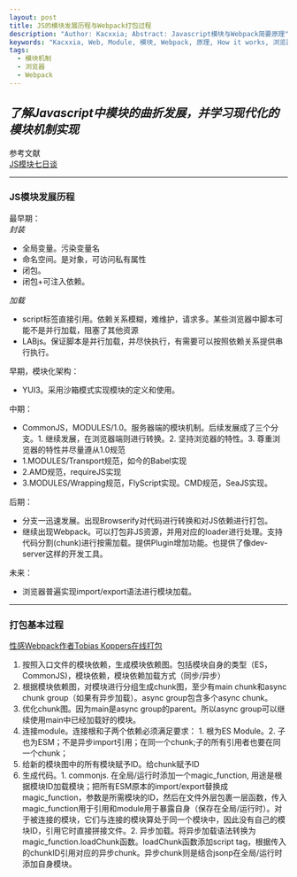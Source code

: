 ```yaml
---
layout: post
title: JS的模块发展历程与Webpack打包过程
description: "Author: Kacxxia; Abstract: Javascript模块与Webpack简要原理"
keywords: "Kacxxia, Web, Module, 模块, Webpack, 原理, How it works, 浏览器, browser"
tags:
  - 模块机制
  - 浏览器
  - Webpack
---
```


*了解Javascript中模块的曲折发展，并学习现代化的模块机制实现*
---

参考文献  
[JS模块七日谈](https://huangxuan.me/js-module-7day/#/1)

---

### JS模块发展历程

最早期：  
*封装*
* 全局变量。污染变量名
* 命名空间。是对象，可访问私有属性
* 闭包。
* 闭包+可注入依赖。

*加载*
* script标签直接引用。依赖关系模糊，难维护，请求多。某些浏览器中脚本可能不是并行加载，阻塞了其他资源
* LABjs。保证脚本是并行加载，并尽快执行，有需要可以按照依赖关系提供串行执行。

早期，模块化架构：
* YUI3。采用沙箱模式实现模块的定义和使用。

中期：
* CommonJS，MODULES/1.0。服务器端的模块机制。后续发展成了三个分支。1. 继续发展，在浏览器端则进行转换。2. 坚持浏览器的特性。3. 尊重浏览器的特性并尽量遵从1.0规范
* 1.MODULES/Transport规范，如今的Babel实现
* 2.AMD规范，requireJS实现
* 3.MODULES/Wrapping规范，FlyScript实现。CMD规范，SeaJS实现。

后期：
* 分支一迅速发展。出现Browserify对代码进行转换和对JS依赖进行打包。
* 继续出现Webpack。可以打包非JS资源，并用对应的loader进行处理。支持代码分割(chunk)进行按需加载。提供Plugin增加功能。也提供了像dev-server这样的开发工具。

未来：
* 浏览器普遍实现import/export语法进行模块加载。

---

### 打包基本过程
[性感Webpack作者Tobias Koppers在线打包](https://www.youtube.com/watch?v=UNMkLHzofQI)  
1.  按照入口文件的模块依赖，生成模块依赖图。包括模块自身的类型（ES，CommonJS)，模块依赖，模块依赖加载方式（同步/异步）
2.  根据模块依赖图，对模块进行分组生成chunk图，至少有main chunk和async chunk group（如果有异步加载）。async group包含多个async chunk。
3.  优化chunk图。因为main是async group的parent。所以async group可以继续使用main中已经加载好的模块。
4.  连接module。连接根和子两个依赖必须满足要求：  1. 根为ES Module。2. 子也为ESM；不是异步import引用；在同一个chunk;子的所有引用者也要在同一个chunk；
5.  给新的模块图中的所有模块赋予ID。给chunk赋予ID
6.  生成代码。1. commonjs. 在全局/运行时添加一个magic_function, 用途是根据模块ID加载模块；把所有ESM原本的import/export替换成magic_function，参数是所需模块的ID，然后在文件外层包裹一层函数，传入magic_function用于引用和module用于暴露自身（保存在全局/运行时）。对于被连接的模块，它们与连接的模块算处于同一个模块中，因此没有自己的模块ID，引用它时直接拼接文件。2. 异步加载。将异步加载语法转换为magic_function.loadChunk函数。loadChunk函数添加script tag，根据传入的chunkID引用对应的异步chunk。异步chunk则是结合jsonp在全局/运行时添加自身模块。
